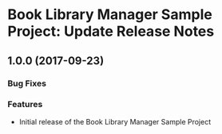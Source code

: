 # Book Library Manager Sample Project: Update Release Notes

<a name="blm-1.0.0"></a>
## **1.0.0** (2017-09-23)

### Bug Fixes

### Features

- Initial release of the Book Library Manager Sample Project